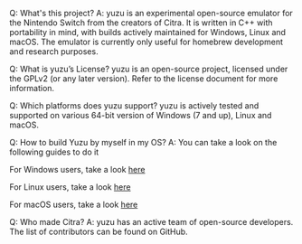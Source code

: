 Q: What's this project?
A: yuzu is an experimental open-source emulator for the Nintendo Switch from the creators of Citra.
It is written in C++ with portability in mind, with builds actively maintained for Windows, Linux and macOS. The emulator is currently only useful for homebrew development and research purposes.

Q: What is yuzu’s License?
yuzu is an open-source project, licensed under the GPLv2 (or any later version). Refer to the license document for more information.

Q: Which platforms does yuzu support?
yuzu is actively tested and supported on various 64-bit version of Windows (7 and up), Linux and macOS.

Q: How to build Yuzu by myself in my OS?
A: You can take a look on the following guides to do it

For Windows users, take a look [here](https://github.com/yuzu-emu/yuzu/wiki/Building-for-Windows)

For Linux users, take a look [here](https://github.com/yuzu-emu/yuzu/wiki/Building-for-Linux)

For macOS users, take a look [here](https://github.com/yuzu-emu/yuzu/wiki/Building-for-macOS)

Q: Who made Citra?
A: yuzu has an active team of open-source developers. The list of contributors can be found on GitHub.